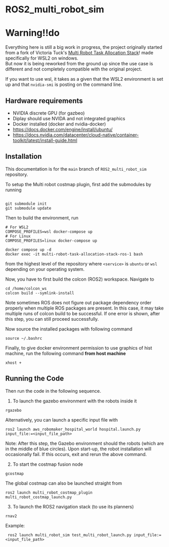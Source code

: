 # ROS2_multi_robot_sim

# Warning!!do
Everything here is still a big work in progress, the project originally started from a fork of Victoria Tuck's [Multi Robot Task Allocation Stack](https://github.com/victoria-tuck/multi-robot-task-allocation-stack)! made specifically for WSL2 on windows.  
But now it is being reworked from the ground up since the use case is different and not completely compatible with the original project.

If you want to use wsl, it takes as a given that the WSL2 environment is set up and that `nvidia-smi` is posting on the command line.

## Hardware requirements
- NVIDIA discrete GPU (for gazbeo)
- Diplay should use NVIDA and not integrated graphics
- Docker installed (docker and nvidia-docker)
- https://docs.docker.com/engine/install/ubuntu/
- https://docs.nvidia.com/datacenter/cloud-native/container-toolkit/latest/install-guide.html

## Installation
This documentation is for the `main` branch of `ROS2_multi_robot_sim` repository.

To setup the Multi robot costmap plugin, first add the submodules by running
```

git submodule init
git submodule update
```

Then to build the environment, run
```
# For WSL2
COMPOSE_PROFILES=wsl docker-compose up 
# For Linux
COMPOSE_PROFILES=linux docker-compose up 

docker compose up -d
docker exec -it multi-robot-task-allocation-stack-ros-1 bash
```
from the highest level of the repository where `<service>` is `ubuntu` or `wsl` depending on your operating system.

Now, you have to first build the colcon (ROS2) workspace. Navigate to
```
cd /home/colcon_ws
colcon build --symlink-install
```
Note sometimes ROS does not figure out package dependency order properly when multiple ROS packages are present. In this case, it may take multiple runs of colcon build to be successful. If one error is shown, after this step, you can still proceed successfully.

Now source the installed packages with following command
```
source ~/.bashrc
```
Finally, to give docker environment permission to use graphics of hist machine, run the following command **from host machine**
```
xhost +
```

## Running the Code
Then run the code in the following sequence. 

1. To launch the gazebo environment with the robots inside it

```
rgazebo
```
Alternatively, you can launch a specific input file with 
```
ros2 launch aws_robomaker_hospital_world hospital.launch.py input_file:=<input_file_path>
```


Note: After this step, the Gazebo environment should the robots (which are in the middle of blue circles). Upon start-up, the robot installation will occasionally fail. If this occurs, exit and rerun the above command.

2. To start the costmap fusion node

```
gcostmap
```

The global costmap can also be launched straight from 

```
ros2 launch multi_robot_costmap_plugin
multi_robot_costmap_launch.py
```

3. To launch the ROS2 navigation stack (to use its planners)

```
rnav2
```
Example:
```
 ros2 launch multi_robot_sim test_multi_robot_launch.py input_file:=<input_file_path>
```
